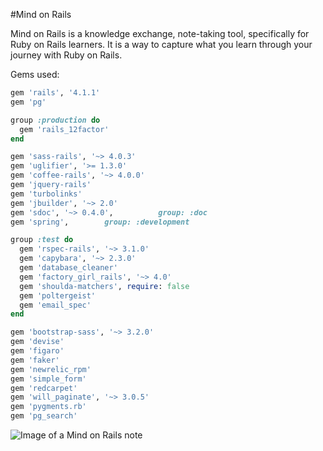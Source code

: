 #Mind on Rails

Mind on Rails is a knowledge exchange, note-taking tool, specifically for Ruby on Rails learners. It is a way to capture what you learn through your journey with Ruby on Rails.



Gems used:
```ruby
gem 'rails', '4.1.1'
gem 'pg'

group :production do
  gem 'rails_12factor'
end

gem 'sass-rails', '~> 4.0.3'
gem 'uglifier', '>= 1.3.0'
gem 'coffee-rails', '~> 4.0.0'
gem 'jquery-rails'
gem 'turbolinks'
gem 'jbuilder', '~> 2.0'
gem 'sdoc', '~> 0.4.0',          group: :doc
gem 'spring',        group: :development

group :test do
  gem 'rspec-rails', '~> 3.1.0'
  gem 'capybara', '~> 2.3.0'
  gem 'database_cleaner'
  gem 'factory_girl_rails', '~> 4.0'
  gem 'shoulda-matchers', require: false
  gem 'poltergeist'
  gem 'email_spec'
end

gem 'bootstrap-sass', '~> 3.2.0'
gem 'devise'
gem 'figaro'
gem 'faker'
gem 'newrelic_rpm'
gem 'simple_form'
gem 'redcarpet'
gem 'will_paginate', '~> 3.0.5'
gem 'pygments.rb'
gem 'pg_search'
```

![Image of a Mind on Rails note](http://hpjaj.com/web-images/mind-on-rails/mor-note-2.jpg)


